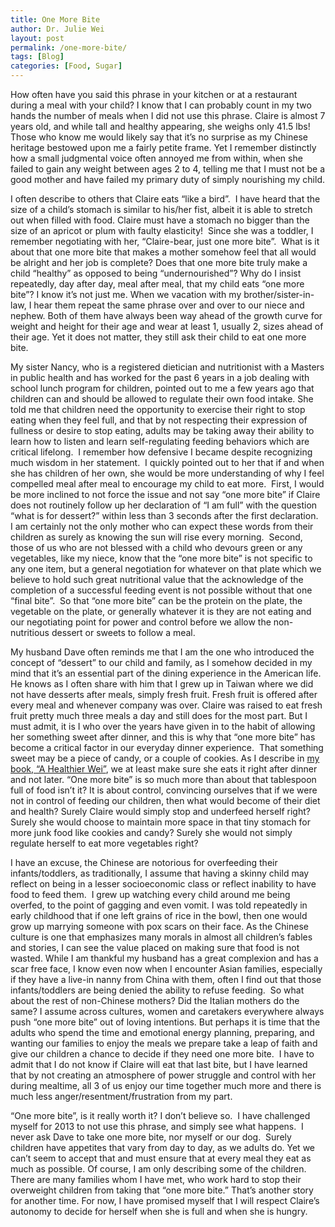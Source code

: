 ```yaml
---
title: One More Bite
author: Dr. Julie Wei
layout: post
permalink: /one-more-bite/
tags: [Blog]
categories: [Food, Sugar]
---
```

How often have you said this phrase in your kitchen or at a restaurant during a meal with your child? I know that I can probably count in my two hands the number of meals when I did not use this phrase. Claire is almost 7 years old, and while tall and healthy appearing, she weighs only 41.5 lbs! Those who know me would likely say that it’s no surprise as my Chinese heritage bestowed upon me a fairly petite frame. Yet I remember distinctly how a small judgmental voice often annoyed me from within, when she failed to gain any weight between ages 2 to 4, telling me that I must not be a good mother and have failed my primary duty of simply nourishing my child.

I often describe to others that Claire eats “like a bird”.  I have heard that the size of a child’s stomach is similar to his/her fist, albeit it is able to stretch out when filled with food. Claire must have a stomach no bigger than the size of an apricot or plum with faulty elasticity!  Since she was a toddler, I remember negotiating with her, “Claire-bear, just one more bite”.  What is it about that one more bite that makes a mother somehow feel that all would be alright and her job is complete? Does that one more bite truly make a child “healthy” as opposed to being “undernourished”? Why do I insist repeatedly, day after day, meal after meal, that my child eats “one more bite”? I know it’s not just me. When we vacation with my brother/sister-in-law, I hear them repeat the same phrase over and over to our niece and nephew. Both of them have always been way ahead of the growth curve for weight and height for their age and wear at least 1, usually 2, sizes ahead of their age. Yet it does not matter, they still ask their child to eat one more bite.

My sister Nancy, who is a registered dietician and nutritionist with a Masters in public health and has worked for the past 6 years in a job dealing with school lunch program for children, pointed out to me a few years ago that children can and should be allowed to regulate their own food intake. She told me that children need the opportunity to exercise their right to stop eating when they feel full, and that by not respecting their expression of fullness or desire to stop eating, adults may be taking away their ability to learn how to listen and learn self-regulating feeding behaviors which are critical lifelong.  I remember how defensive I became despite recognizing much wisdom in her statement.  I quickly pointed out to her that if and when she has children of her own, she would be more understanding of why I feel compelled meal after meal to encourage my child to eat more.  First, I would be more inclined to not force the issue and not say “one more bite” if Claire does not routinely follow up her declaration of “I am full” with the question “what is for dessert?” within less than 3 seconds after the first declaration.  I am certainly not the only mother who can expect these words from their children as surely as knowing the sun will rise every morning.  Second, those of us who are not blessed with a child who devours green or any vegetables, like my niece, know that the “one more bite” is not specific to any one item, but a general negotiation for whatever on that plate which we believe to hold such great nutritional value that the acknowledge of the completion of a successful feeding event is not possible without that one “final bite”.  So that “one more bite” can be the protein on the plate, the vegetable on the plate, or generally whatever it is they are not eating and our negotiating point for power and control before we allow the non-nutritious dessert or sweets to follow a meal.

My husband Dave often reminds me that I am the one who introduced the concept of “dessert” to our child and family, as I somehow decided in my mind that it’s an essential part of the dining experience in the American life.  He knows as I often share with him that I grew up in Taiwan where we did not have desserts after meals, simply fresh fruit. Fresh fruit is offered after every meal and whenever company was over. Claire was raised to eat fresh fruit pretty much three meals a day and still does for the most part. But I must admit, it is I who over the years have given in to the habit of allowing her something sweet after dinner, and this is why that “one more bite” has become a critical factor in our everyday dinner experience.  That something sweet may be a piece of candy, or a couple of cookies. As I describe in [my book, “A Healthier Wei”][1], we at least make sure she eats it right after dinner and not later. “One more bite” is so much more than about that tablespoon full of food isn’t it? It is about control, convincing ourselves that if we were not in control of feeding our children, then what would become of their diet and health? Surely Claire would simply stop and underfeed herself right? Surely she would choose to maintain more space in that tiny stomach for more junk food like cookies and candy? Surely she would not simply regulate herself to eat more vegetables right?

I have an excuse, the Chinese are notorious for overfeeding their infants/toddlers, as traditionally, I assume that having a skinny child may reflect on being in a lesser socioeconomic class or reflect inability to have food to feed them.  I grew up watching every child around me being overfed, to the point of gagging and even vomit. I was told repeatedly in early childhood that if one left grains of rice in the bowl, then one would grow up marrying someone with pox scars on their face. As the Chinese culture is one that emphasizes many morals in almost all children’s fables and stories, I can see the value placed on making sure that food is not wasted. While I am thankful my husband has a great complexion and has a scar free face, I know even now when I encounter Asian families, especially if they have a live-in nanny from China with them, often I find out that those infants/toddlers are being denied the ability to refuse feeding.  So what about the rest of non-Chinese mothers? Did the Italian mothers do the same? I assume across cultures, women and caretakers everywhere always push “one more bite” out of loving intentions. But perhaps it is time that the adults who spend the time and emotional energy planning, preparing, and wanting our families to enjoy the meals we prepare take a leap of faith and give our children a chance to decide if they need one more bite.  I have to admit that I do not know if Claire will eat that last bite, but I have learned that by not creating an atmosphere of power struggle and control with her during mealtime, all 3 of us enjoy our time together much more and there is much less anger/resentment/frustration from my part.

“One more bite”, is it really worth it? I don’t believe so.  I have challenged myself for 2013 to not use this phrase, and simply see what happens.  I never ask Dave to take one more bite, nor myself or our dog.  Surely children have appetites that vary from day to day, as we adults do. Yet we can’t seem to accept that and must ensure that at every meal they eat as much as possible. Of course, I am only describing some of the children. There are many families whom I have met, who work hard to stop their overweight children from taking that “one more bite.” That’s another story for another time. For now, I have promised myself that I will respect Claire’s autonomy to decide for herself when she is full and when she is hungry.

 [1]: the-book/ "The Book"
 [2]: the-book
